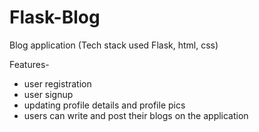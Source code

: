 # Flask-Blog
Blog application 
(Tech stack used Flask, html, css)

  Features-
- user registration
- user signup
- updating profile details and profile pics
- users can write and post their blogs on the application
